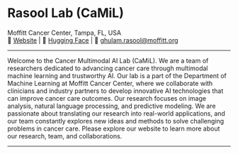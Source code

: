 # Rasool Lab (CaMiL)

Moffitt Cancer Center, Tampa, FL, USA  
🏥 [Website](https://lab.moffitt.org/Rasool/) | 🤗 [Hugging Face](https://huggingface.co/Lab-Rasool) | 📨 [ghulam.rasool@moffitt.org](mailto:ghulam.rasool@moffitt.org)  

---

Welcome to the Cancer Multimodal AI Lab (CaMiL). We are a team of researchers dedicated to advancing cancer care through multimodal machine learning and trustworthy AI. Our lab is a part of the Department of Machine Learning at Moffitt Cancer Center, where we collaborate with clinicians and industry partners to develop innovative AI technologies that can improve cancer care outcomes. Our research focuses on image analysis, natural language processing, and predictive modeling. We are passionate about translating our research into real-world applications, and our team constantly explores new ideas and methods to solve challenging problems in cancer care. Please explore our website to learn more about our research, team, and collaborations.

---
